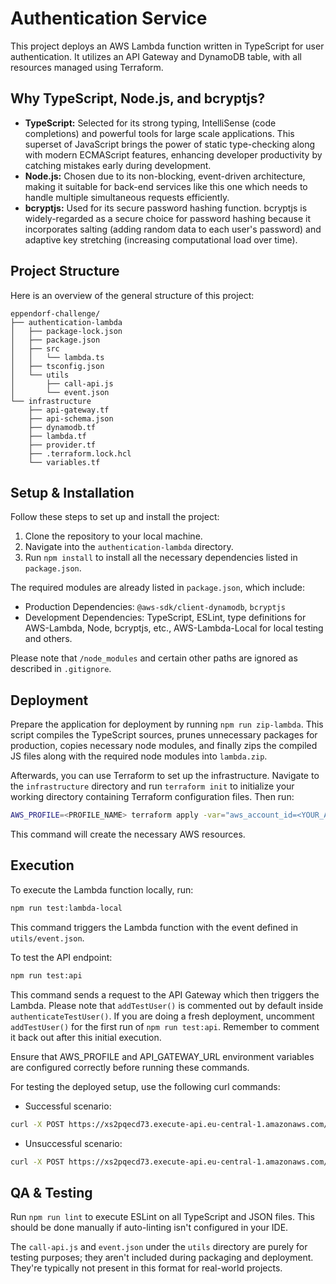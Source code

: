 # Authentication Service

This project deploys an AWS Lambda function written in TypeScript for user authentication. It utilizes an API Gateway and DynamoDB table, with all resources managed using Terraform.

## Why TypeScript, Node.js, and bcryptjs?

- **TypeScript:** Selected for its strong typing, IntelliSense (code completions) and powerful tools for large scale applications. This superset of JavaScript brings the power of static type-checking along with modern ECMAScript features, enhancing developer productivity by catching mistakes early during development.
- **Node.js:** Chosen due to its non-blocking, event-driven architecture, making it suitable for back-end services like this one which needs to handle multiple simultaneous requests efficiently.
- **bcryptjs:** Used for its secure password hashing function. bcryptjs is widely-regarded as a secure choice for password hashing because it incorporates salting (adding random data to each user's password) and adaptive key stretching (increasing computational load over time).

## Project Structure

Here is an overview of the general structure of this project:

```plaintext
eppendorf-challenge/
├── authentication-lambda
│   ├── package-lock.json
│   ├── package.json
│   ├── src
│   │   └── lambda.ts
│   ├── tsconfig.json
│   └── utils
│       ├── call-api.js
│       └── event.json
└── infrastructure
    ├── api-gateway.tf
    ├── api-schema.json
    ├── dynamodb.tf
    ├── lambda.tf
    ├── provider.tf
    ├── .terraform.lock.hcl
    └── variables.tf
```

## Setup & Installation

Follow these steps to set up and install the project:

1. Clone the repository to your local machine.
2. Navigate into the `authentication-lambda` directory.
3. Run `npm install` to install all the necessary dependencies listed in `package.json`.

The required modules are already listed in `package.json`, which include:

- Production Dependencies: `@aws-sdk/client-dynamodb`, `bcryptjs`
- Development Dependencies: TypeScript, ESLint, type definitions for AWS-Lambda, Node, bcryptjs, etc., AWS-Lambda-Local for local testing and others.

Please note that `/node_modules` and certain other paths are ignored as described in `.gitignore`.

## Deployment

Prepare the application for deployment by running `npm run zip-lambda`. This script compiles the TypeScript sources, prunes unnecessary packages for production, copies necessary node modules, and finally zips the compiled JS files along with the required node modules into `lambda.zip`.

Afterwards, you can use Terraform to set up the infrastructure. Navigate to the `infrastructure` directory and run `terraform init` to initialize your working directory containing Terraform configuration files. Then run:

```bash
AWS_PROFILE=<PROFILE_NAME> terraform apply -var="aws_account_id=<YOUR_AWS_ACCOUNT_ID>"
```

This command will create the necessary AWS resources.

## Execution

To execute the Lambda function locally, run:

```bash
npm run test:lambda-local
```

This command triggers the Lambda function with the event defined in `utils/event.json`.

To test the API endpoint:

```bash
npm run test:api
```

This command sends a request to the API Gateway which then triggers the Lambda. Please note that `addTestUser()` is commented out by default inside `authenticateTestUser()`. If you are doing a fresh deployment, uncomment `addTestUser()` for the first run of `npm run test:api`. Remember to comment it back out after this initial execution.

Ensure that AWS_PROFILE and API_GATEWAY_URL environment variables are configured correctly before running these commands.

For testing the deployed setup, use the following curl commands:

- Successful scenario:

```bash
curl -X POST https://xs2pqecd73.execute-api.eu-central-1.amazonaws.com/testing/authenticate -H 'Authorization: Basic YWRtaW46ZXBwZW5kb3Jm'
```

- Unsuccessful scenario:

```bash
curl -X POST https://xs2pqecd73.execute-api.eu-central-1.amazonaws.com/testing/authenticate -H 'Authorization: Basic YWRtaW46ZXBwZW5kb3Jy'
```

## QA & Testing

Run `npm run lint` to execute ESLint on all TypeScript and JSON files. This should be done manually if auto-linting isn't configured in your IDE.

The `call-api.js` and `event.json` under the `utils` directory are purely for testing purposes; they aren't included during packaging and deployment. They're typically not present in this format for real-world projects.
